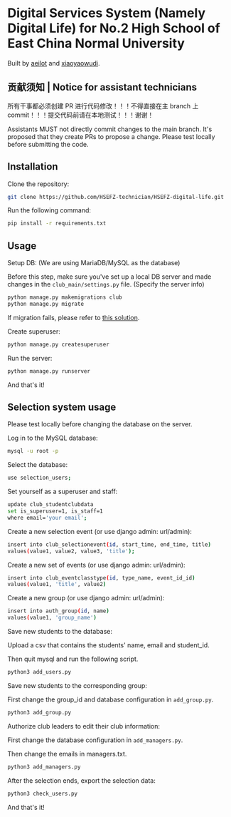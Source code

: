 # Digital Services System (Namely Digital Life) for No.2 High School of East China Normal University

Built by [aeilot](https://aeilot.top) and [xiaoyaowudi](https://www.xiaoyaowudi.com).

## 贡献须知 | Notice for assistant technicians

所有干事都必须创建 PR 进行代码修改！！！不得直接在主 branch 上 commit！！！提交代码前请在本地测试！！！谢谢！

Assistants MUST not directly commit changes to the main branch. It's proposed that they create PRs to propose a change. Please test locally before submitting the code. 

## Installation

Clone the repository:

```bash
git clone https://github.com/HSEFZ-technician/HSEFZ-digital-life.git
```

Run the following command:

```bash
pip install -r requirements.txt
```

## Usage

Setup DB: (We are using MariaDB/MySQL as the database)

Before this step, make sure you've set up a local DB server and made changes in the `club_main/settings.py` file. (Specify the server info)

```bash
python manage.py makemigrations club
python manage.py migrate
```
If migration fails, please refer to [this solution](https://stackoverflow.com/questions/27583744/django-table-doesnt-exist). 

Create superuser:

```bash
python manage.py createsuperuser
```

Run the server:

```bash
python manage.py runserver
```

And that's it!

## Selection system usage

Please test locally before changing the database on the server. 

Log in to the MySQL database:
```bash
mysql -u root -p
```

Select the database:
```bash
use selection_users;
```

Set yourself as a superuser and staff:
```bash
update club_studentclubdata
set is_superuser=1, is_staff=1
where email='your email';
```

Create a new selection event (or use django admin: url/admin):
```bash
insert into club_selectionevent(id, start_time, end_time, title)
values(value1, value2, value3, 'title');
```

Create a new set of events (or use django admin: url/admin): 
```bash
insert into club_eventclasstype(id, type_name, event_id_id)
values(value1, 'title', value2)
```

Create a new group (or use django admin: url/admin):
```bash
insert into auth_group(id, name)
values(value1, 'group_name')
```

Save new students to the database:

Upload a csv that contains the students' name, email and student_id.

Then quit mysql and run the following script.
```bash
python3 add_users.py
```

Save new students to the corresponding group:

First change the group_id and database configuration in `add_group.py`.
```bash
python3 add_group.py
```

Authorize club leaders to edit their club information:

First change the database configuration in `add_managers.py`.

Then change the emails in managers.txt.
```bash
python3 add_managers.py
```

After the selection ends, export the selection data:
```bash
python3 check_users.py
```

And that's it!
